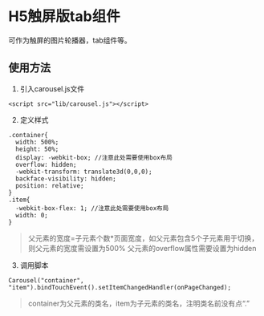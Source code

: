 # H5触屏版tab组件

可作为触屏的图片轮播器，tab组件等。

## 使用方法

1. 引入carousel.js文件
  ```
  <script src="lib/carousel.js"></script>
  ```

2. 定义样式
  ```
  .container{
    width: 500%; 
    height: 50%;
    display: -webkit-box; //注意此处需要使用box布局
    overflow: hidden;
    -webkit-transform: translate3d(0,0,0);
    backface-visibility: hidden;
    position: relative;
  }
  .item{
    -webkit-box-flex: 1; //注意此处需要使用box布局
    width: 0;
  }
  ```
  
  >父元素的宽度=子元素个数*页面宽度，如父元素包含5个子元素用于切换，则父元素的宽度需设置为500%
  >父元素的overflow属性需要设置为hidden
  
3. 调用脚本
  ```
  Carousel("container", "item").bindTouchEvent().setItemChangedHandler(onPageChanged);
  ```
  
  >container为父元素的类名，item为子元素的类名，注明类名前没有点“.”
